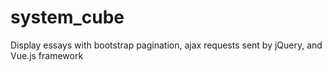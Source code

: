 # system_cube
Display essays with bootstrap pagination, ajax requests sent by jQuery, and Vue.js framework
